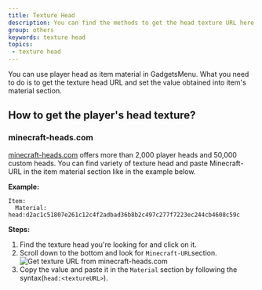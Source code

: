 ```yaml
---
title: Texture Head
description: You can find the methods to get the head texture URL here.
group: others
keywords: texture head
topics:
 - texture head
---
```


You can use player head as item material in GadgetsMenu. What you need to do is to get the texture head URL and set the value obtained into item's material section.

## How to get the player's head texture?

### minecraft-heads.com

[minecraft-heads.com](https://minecraft-heads.com/custom-heads) offers more than 2,000 player heads and 50,000 custom heads. You can find variety of texture head and paste Minecraft-URL in the item material section like in the example below.

**Example:**
```
Item:
  Material: head:d2ac1c51807e261c12c4f2adbad36b8b2c497c277f7223ec244cb4608c59c
```

**Steps:**
1) Find the texture head you're looking for and click on it.
2) Scroll down to the bottom and look for `Minecraft-URL`section.
  ![Get texture URL from minecraft-heads.com](/assets/gadgetsmenu-docs/images/others/texture-head-get-url-from-minecraft-heads.png "[Wrapper] Get texture URL from minecraft-heads.com")
3) Copy the value and paste it in the `Material` section by following the syntax(`head:<textureURL>`).